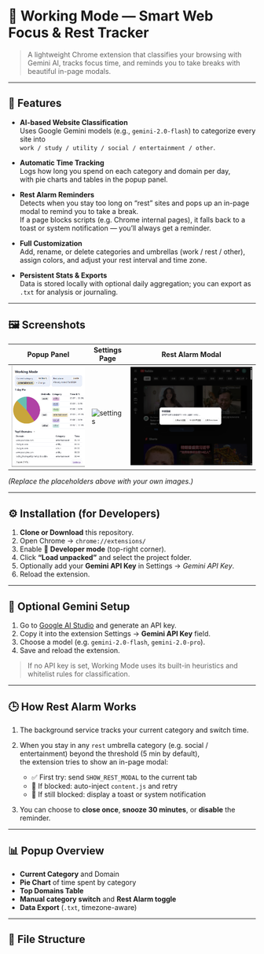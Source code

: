 # 🧠 Working Mode — Smart Web Focus & Rest Tracker

> A lightweight Chrome extension that classifies your browsing with Gemini AI, tracks focus time, and reminds you to take breaks with beautiful in-page modals.

---

## 🌟 Features

- **AI-based Website Classification**  
  Uses Google Gemini models (e.g., `gemini-2.0-flash`) to categorize every site into  
  `work / study / utility / social / entertainment / other`.

- **Automatic Time Tracking**  
  Logs how long you spend on each category and domain per day,  
  with pie charts and tables in the popup panel.

- **Rest Alarm Reminders**  
  Detects when you stay too long on “rest” sites and pops up an in-page modal to remind you to take a break.  
  If a page blocks scripts (e.g. Chrome internal pages), it falls back to a toast or system notification — you’ll always get a reminder.

- **Full Customization**  
  Add, rename, or delete categories and umbrellas (work / rest / other),  
  assign colors, and adjust your rest interval and time zone.

- **Persistent Stats & Exports**  
  Data is stored locally with optional daily aggregation; you can export as `.txt` for analysis or journaling.

---

## 🖼️ Screenshots

| Popup Panel | Settings Page | Rest Alarm Modal |
|--------------|---------------|------------------|
| ![popup](icons/popup.png) | ![settings](icons/options.png) | ![rest](icons/rest_alarm.png) |

*(Replace the placeholders above with your own images.)*

---

## ⚙️ Installation (for Developers)

1. **Clone or Download** this repository.  
2. Open Chrome → `chrome://extensions/`  
3. Enable 🧩 **Developer mode** (top-right corner).  
4. Click **“Load unpacked”** and select the project folder.  
5. Optionally add your **Gemini API Key** in Settings → *Gemini API Key*.  
6. Reload the extension.

---

## 🔑 Optional Gemini Setup

1. Go to [Google AI Studio](https://makersuite.google.com/app/apikey) and generate an API key.  
2. Copy it into the extension Settings → **Gemini API Key** field.  
3. Choose a model (e.g. `gemini-2.0-flash`, `gemini-2.0-pro`).  
4. Save and reload the extension.

> If no API key is set, Working Mode uses its built-in heuristics and whitelist rules for classification.

---

## 🕒 How Rest Alarm Works

1. The background service tracks your current category and switch time.  
2. When you stay in any `rest` umbrella category (e.g. social / entertainment) beyond the threshold (5 min by default),  
   the extension tries to show an in-page modal:  

   - ✅ First try: send `SHOW_REST_MODAL` to the current tab  
   - 🔄 If blocked: auto-inject `content.js` and retry  
   - 💬 If still blocked: display a toast or system notification

3. You can choose to **close once**, **snooze 30 minutes**, or **disable** the reminder.

---

## 📊 Popup Overview

- **Current Category** and Domain  
- **Pie Chart** of time spent by category  
- **Top Domains Table**  
- **Manual category switch** and **Rest Alarm toggle**  
- **Data Export** (`.txt`, timezone-aware)

---

## 🧩 File Structure


